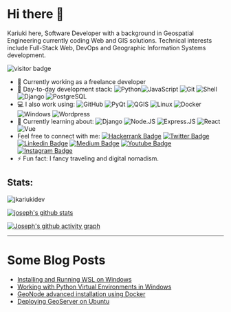 # Hi there 👋

Kariuki here, Software Developer with a background in Geospatial Engineering currently coding Web and GIS solutions. Technical interests include Full-Stack Web, DevOps and Geographic Information Systems development.

<img src="https://visitor-badge.laobi.icu/badge?page_id=jkariukidev.jkariukidev" alt="visitor badge"/>

- 🏢 Currently working as a freelance developer
- 🚀 Day-to-day development stack: ![Python](https://img.shields.io/badge/-Python-8fcfd1?style=plastic&logo=Python)![JavaScript](https://img.shields.io/badge/-JavaScript-black?style=plastic&logo=javascript)
  ![Git](https://img.shields.io/badge/-Git-black?style=plastic&logo=git)
  ![Shell](https://img.shields.io/badge/Shell_Script-121011?style=plastic&logo=gnu-bash&logoColor=blue)
  ![Django](https://img.shields.io/badge/-Django-092E20?style=plastic&logo=Django)
  ![PostgreSQL](https://img.shields.io/badge/-PostgreSQL-336791?style=plastic&logo=postgresql)
- 💻 I also work using:
  ![GitHub](https://img.shields.io/badge/-GitHub-181717?style=plastic&logo=github)
  ![PyQt](https://img.shields.io/badge/-PyQt-394459?style=plastic&logo=qt)
  ![QGIS](https://img.shields.io/badge/-QGIS-092E20?style=plastic&logo=qgis)
  ![Linux](https://img.shields.io/badge/-Linux-black?style=plastic&logo=linux)
  ![Docker](https://img.shields.io/badge/-docker-1642B6?style=plastic&logo=docker)
  ![Windows](https://img.shields.io/badge/-Windows-1572B6?&style=plastic&logo=windows)
  ![Wordpress](https://img.shields.io/badge/-wordpress-394459?style=plastic&logo=wordpress)
- 🌱 Currently learning about:
  ![Django](https://img.shields.io/badge/-Django-092E20?style=plastic&logo=Django)
  ![Node.JS](https://img.shields.io/badge/-Node.JS-black?style=plastic&logo=Node.js) ![Express.JS](https://img.shields.io/badge/-Express.JS-c7b198?style=plastic&logo=Express.JS) 
  ![React](https://img.shields.io/badge/-React-3b2e5a?style=plastic&logo=react)
  ![Vue](https://img.shields.io/badge/Vue.js-35495E?style=plastic&logo=vue.js&logoColor=4FC08D)
- Feel free to connect with me: 
[![Hackerrank Badge](https://img.shields.io/badge/-jkariukidev-grey?style=plastic&logo=hackerrank&logoColor=green&link=https://www.hackerrank.com/jkariukidev)](https://www.hackerrank.com/jkariukidev)
[![Twitter Badge](https://img.shields.io/badge/-jkariukidev-blue?style=plastic&logo=Twitter&logoColor=white&link=https://twitter.com/jkariukidev/)](https://twitter.com/jkariukidev/)
[![Linkedin Badge](https://img.shields.io/badge/-jkariukidev-blue?style=plastic&logo=Linkedin&logoColor=white&link=https://www.linkedin.com/in/josephkariuki/)](https://www.linkedin.com/in/josephkariuki/)
[![Medium Badge](https://img.shields.io/badge/-@jkariukidev-black?style=plastic&labelColor=000000&logo=Medium&link=https://medium.com/@jkariukidev/)](https://medium.com/@jkariukidev)
[![Youtube Badge](https://img.shields.io/badge/-JosephKariuki-darkred?style=plastic&logo=youtube&logoColor=white&link=https://www.youtube.com/channel/UCGQiFQyfPSoOgVhLRiuEXTQ)](https://www.youtube.com/channel/UCGQiFQyfPSoOgVhLRiuEXTQ)
[![Instagram Badge](https://img.shields.io/badge/-jkariukidev-purple?style=plastic&logo=instagram&logoColor=white&link=https://instagram.com/jkariukidev/)](https://instagram.com/jkariukidev)
- ⚡️ Fun fact: I fancy traveling and digital nomadism.

## Stats:

![jkariukidev](https://github-readme-stats.vercel.app/api/top-langs?username=jkariukidev&show_icons=true&locale=en&layout=compact)
  

[![joseph's github stats](https://github-readme-stats.vercel.app/api?username=jkariukidev&theme=dark&show_icons=true)](https://github.com/jkariukidev)


[![Joseph's github activity graph](https://activity-graph.herokuapp.com/graph?username=jkariukidev&theme=react-dark)](https://github.com/jkariukidev)

  

* * *


# Some Blog Posts


- [Installing and Running WSL on Windows](https://josephkariuki.com/programming/enabling-running-wsl/)
- [Working with Python Virtual Environments in Windows](https://josephkariuki.com/programming/working-with-python-virtual-environments-in-windows/)
- [GeoNode advanced installation using Docker](https://josephkariuki.com/gis/geonode-basic-installation-using-docker/)
- [Deploying GeoServer on Ubuntu](https://josephkariuki.com/gis/installing-qgis-in-ubuntu/)
